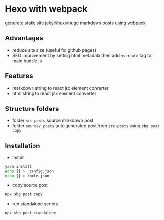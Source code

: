 # Hexo with webpack
generate static site jekyll/hexo/huge markdown posts using webpack

## Advantages
- reduce site size (useful for github pages)
- SEO improvement by setting html metadata then add `<script>` tag to main bundle.js

## Features
- markdown string to react jsx element converter
- html string to react jsx element converter

## Structure folders

- folder `src-posts` source markdown post
- folder `source/_posts` auto generated post from `src-posts` using `sbg post copy`

## Installation

- install

```bash
yarn install
echo {} > _config.json
echo {} > route.json
```

- copy source post

```bash
npx sbg post copy
```

- run standalone scripts

```bash
npx sbg post standalone
```